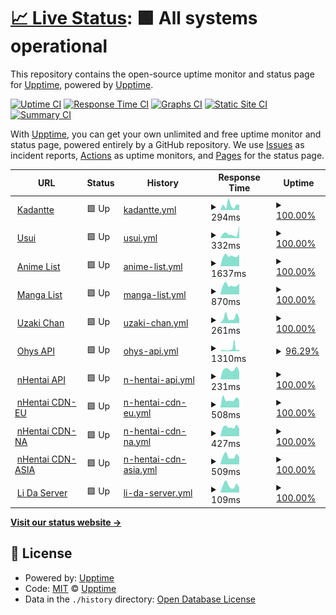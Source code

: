 # [📈 Live Status](https://demo.upptime.js.org): <!--live status--> **🟩 All systems operational**

This repository contains the open-source uptime monitor and status page for [Upptime](https://upptime.js.org), powered by [Upptime](https://github.com/upptime/upptime).

[![Uptime CI](https://github.com/Kadantte/candy-up/workflows/Uptime%20CI/badge.svg)](https://github.com/Kadantte/candy-up/actions?query=workflow%3A%22Uptime+CI%22)
[![Response Time CI](https://github.com/Kadantte/candy-up/workflows/Response%20Time%20CI/badge.svg)](https://github.com/Kadantte/candy-up/actions?query=workflow%3A%22Response+Time+CI%22)
[![Graphs CI](https://github.com/Kadantte/candy-up/workflows/Graphs%20CI/badge.svg)](https://github.com/Kadantte/candy-up/actions?query=workflow%3A%22Graphs+CI%22)
[![Static Site CI](https://github.com/Kadantte/candy-up/workflows/Static%20Site%20CI/badge.svg)](https://github.com/Kadantte/candy-up/actions?query=workflow%3A%22Static+Site+CI%22)
[![Summary CI](https://github.com/Kadantte/candy-up/workflows/Summary%20CI/badge.svg)](https://github.com/Kadantte/candy-up/actions?query=workflow%3A%22Summary+CI%22)

With [Upptime](https://upptime.js.org), you can get your own unlimited and free uptime monitor and status page, powered entirely by a GitHub repository. We use [Issues](https://github.com/upptime/upptime/issues) as incident reports, [Actions](https://github.com/Kadantte/candy-up/actions) as uptime monitors, and [Pages](https://demo.upptime.js.org) for the status page.

<!--start: status pages-->
<!-- This summary is generated by Upptime (https://github.com/upptime/upptime) -->
<!-- Do not edit this manually, your changes will be overwritten -->
<!-- prettier-ignore -->
| URL | Status | History | Response Time | Uptime |
| --- | ------ | ------- | ------------- | ------ |
| <img alt="" src="https://favicons.githubusercontent.com/kadantte.moe" height="13"> [Kadantte](https://kadantte.moe) | 🟩 Up | [kadantte.yml](https://github.com/Kadantte/candy-up/commits/HEAD/history/kadantte.yml) | <details><summary><img alt="Response time graph" src="./graphs/kadantte/response-time-week.png" height="20"> 294ms</summary><br><a href="https://status.kadantte.moe/history/kadantte"><img alt="Response time 214" src="https://img.shields.io/endpoint?url=https%3A%2F%2Fraw.githubusercontent.com%2FKadantte%2Fcandy-up%2FHEAD%2Fapi%2Fkadantte%2Fresponse-time.json"></a><br><a href="https://status.kadantte.moe/history/kadantte"><img alt="24-hour response time 313" src="https://img.shields.io/endpoint?url=https%3A%2F%2Fraw.githubusercontent.com%2FKadantte%2Fcandy-up%2FHEAD%2Fapi%2Fkadantte%2Fresponse-time-day.json"></a><br><a href="https://status.kadantte.moe/history/kadantte"><img alt="7-day response time 294" src="https://img.shields.io/endpoint?url=https%3A%2F%2Fraw.githubusercontent.com%2FKadantte%2Fcandy-up%2FHEAD%2Fapi%2Fkadantte%2Fresponse-time-week.json"></a><br><a href="https://status.kadantte.moe/history/kadantte"><img alt="30-day response time 209" src="https://img.shields.io/endpoint?url=https%3A%2F%2Fraw.githubusercontent.com%2FKadantte%2Fcandy-up%2FHEAD%2Fapi%2Fkadantte%2Fresponse-time-month.json"></a><br><a href="https://status.kadantte.moe/history/kadantte"><img alt="1-year response time 214" src="https://img.shields.io/endpoint?url=https%3A%2F%2Fraw.githubusercontent.com%2FKadantte%2Fcandy-up%2FHEAD%2Fapi%2Fkadantte%2Fresponse-time-year.json"></a></details> | <details><summary><a href="https://status.kadantte.moe/history/kadantte">100.00%</a></summary><a href="https://status.kadantte.moe/history/kadantte"><img alt="All-time uptime 100.00%" src="https://img.shields.io/endpoint?url=https%3A%2F%2Fraw.githubusercontent.com%2FKadantte%2Fcandy-up%2FHEAD%2Fapi%2Fkadantte%2Fuptime.json"></a><br><a href="https://status.kadantte.moe/history/kadantte"><img alt="24-hour uptime 100.00%" src="https://img.shields.io/endpoint?url=https%3A%2F%2Fraw.githubusercontent.com%2FKadantte%2Fcandy-up%2FHEAD%2Fapi%2Fkadantte%2Fuptime-day.json"></a><br><a href="https://status.kadantte.moe/history/kadantte"><img alt="7-day uptime 100.00%" src="https://img.shields.io/endpoint?url=https%3A%2F%2Fraw.githubusercontent.com%2FKadantte%2Fcandy-up%2FHEAD%2Fapi%2Fkadantte%2Fuptime-week.json"></a><br><a href="https://status.kadantte.moe/history/kadantte"><img alt="30-day uptime 100.00%" src="https://img.shields.io/endpoint?url=https%3A%2F%2Fraw.githubusercontent.com%2FKadantte%2Fcandy-up%2FHEAD%2Fapi%2Fkadantte%2Fuptime-month.json"></a><br><a href="https://status.kadantte.moe/history/kadantte"><img alt="1-year uptime 100.00%" src="https://img.shields.io/endpoint?url=https%3A%2F%2Fraw.githubusercontent.com%2FKadantte%2Fcandy-up%2FHEAD%2Fapi%2Fkadantte%2Fuptime-year.json"></a></details>
| <img alt="" src="https://favicons.githubusercontent.com/usui.moe" height="13"> [Usui](https://usui.moe) | 🟩 Up | [usui.yml](https://github.com/Kadantte/candy-up/commits/HEAD/history/usui.yml) | <details><summary><img alt="Response time graph" src="./graphs/usui/response-time-week.png" height="20"> 332ms</summary><br><a href="https://status.kadantte.moe/history/usui"><img alt="Response time 306" src="https://img.shields.io/endpoint?url=https%3A%2F%2Fraw.githubusercontent.com%2FKadantte%2Fcandy-up%2FHEAD%2Fapi%2Fusui%2Fresponse-time.json"></a><br><a href="https://status.kadantte.moe/history/usui"><img alt="24-hour response time 883" src="https://img.shields.io/endpoint?url=https%3A%2F%2Fraw.githubusercontent.com%2FKadantte%2Fcandy-up%2FHEAD%2Fapi%2Fusui%2Fresponse-time-day.json"></a><br><a href="https://status.kadantte.moe/history/usui"><img alt="7-day response time 332" src="https://img.shields.io/endpoint?url=https%3A%2F%2Fraw.githubusercontent.com%2FKadantte%2Fcandy-up%2FHEAD%2Fapi%2Fusui%2Fresponse-time-week.json"></a><br><a href="https://status.kadantte.moe/history/usui"><img alt="30-day response time 305" src="https://img.shields.io/endpoint?url=https%3A%2F%2Fraw.githubusercontent.com%2FKadantte%2Fcandy-up%2FHEAD%2Fapi%2Fusui%2Fresponse-time-month.json"></a><br><a href="https://status.kadantte.moe/history/usui"><img alt="1-year response time 306" src="https://img.shields.io/endpoint?url=https%3A%2F%2Fraw.githubusercontent.com%2FKadantte%2Fcandy-up%2FHEAD%2Fapi%2Fusui%2Fresponse-time-year.json"></a></details> | <details><summary><a href="https://status.kadantte.moe/history/usui">100.00%</a></summary><a href="https://status.kadantte.moe/history/usui"><img alt="All-time uptime 99.90%" src="https://img.shields.io/endpoint?url=https%3A%2F%2Fraw.githubusercontent.com%2FKadantte%2Fcandy-up%2FHEAD%2Fapi%2Fusui%2Fuptime.json"></a><br><a href="https://status.kadantte.moe/history/usui"><img alt="24-hour uptime 100.00%" src="https://img.shields.io/endpoint?url=https%3A%2F%2Fraw.githubusercontent.com%2FKadantte%2Fcandy-up%2FHEAD%2Fapi%2Fusui%2Fuptime-day.json"></a><br><a href="https://status.kadantte.moe/history/usui"><img alt="7-day uptime 100.00%" src="https://img.shields.io/endpoint?url=https%3A%2F%2Fraw.githubusercontent.com%2FKadantte%2Fcandy-up%2FHEAD%2Fapi%2Fusui%2Fuptime-week.json"></a><br><a href="https://status.kadantte.moe/history/usui"><img alt="30-day uptime 99.87%" src="https://img.shields.io/endpoint?url=https%3A%2F%2Fraw.githubusercontent.com%2FKadantte%2Fcandy-up%2FHEAD%2Fapi%2Fusui%2Fuptime-month.json"></a><br><a href="https://status.kadantte.moe/history/usui"><img alt="1-year uptime 99.90%" src="https://img.shields.io/endpoint?url=https%3A%2F%2Fraw.githubusercontent.com%2FKadantte%2Fcandy-up%2FHEAD%2Fapi%2Fusui%2Fuptime-year.json"></a></details>
| <img alt="" src="https://favicons.githubusercontent.com/list.kadantte.moe" height="13"> [Anime List](https://list.kadantte.moe) | 🟩 Up | [anime-list.yml](https://github.com/Kadantte/candy-up/commits/HEAD/history/anime-list.yml) | <details><summary><img alt="Response time graph" src="./graphs/anime-list/response-time-week.png" height="20"> 1637ms</summary><br><a href="https://status.kadantte.moe/history/anime-list"><img alt="Response time 1668" src="https://img.shields.io/endpoint?url=https%3A%2F%2Fraw.githubusercontent.com%2FKadantte%2Fcandy-up%2FHEAD%2Fapi%2Fanime-list%2Fresponse-time.json"></a><br><a href="https://status.kadantte.moe/history/anime-list"><img alt="24-hour response time 1866" src="https://img.shields.io/endpoint?url=https%3A%2F%2Fraw.githubusercontent.com%2FKadantte%2Fcandy-up%2FHEAD%2Fapi%2Fanime-list%2Fresponse-time-day.json"></a><br><a href="https://status.kadantte.moe/history/anime-list"><img alt="7-day response time 1637" src="https://img.shields.io/endpoint?url=https%3A%2F%2Fraw.githubusercontent.com%2FKadantte%2Fcandy-up%2FHEAD%2Fapi%2Fanime-list%2Fresponse-time-week.json"></a><br><a href="https://status.kadantte.moe/history/anime-list"><img alt="30-day response time 1654" src="https://img.shields.io/endpoint?url=https%3A%2F%2Fraw.githubusercontent.com%2FKadantte%2Fcandy-up%2FHEAD%2Fapi%2Fanime-list%2Fresponse-time-month.json"></a><br><a href="https://status.kadantte.moe/history/anime-list"><img alt="1-year response time 1668" src="https://img.shields.io/endpoint?url=https%3A%2F%2Fraw.githubusercontent.com%2FKadantte%2Fcandy-up%2FHEAD%2Fapi%2Fanime-list%2Fresponse-time-year.json"></a></details> | <details><summary><a href="https://status.kadantte.moe/history/anime-list">100.00%</a></summary><a href="https://status.kadantte.moe/history/anime-list"><img alt="All-time uptime 99.90%" src="https://img.shields.io/endpoint?url=https%3A%2F%2Fraw.githubusercontent.com%2FKadantte%2Fcandy-up%2FHEAD%2Fapi%2Fanime-list%2Fuptime.json"></a><br><a href="https://status.kadantte.moe/history/anime-list"><img alt="24-hour uptime 100.00%" src="https://img.shields.io/endpoint?url=https%3A%2F%2Fraw.githubusercontent.com%2FKadantte%2Fcandy-up%2FHEAD%2Fapi%2Fanime-list%2Fuptime-day.json"></a><br><a href="https://status.kadantte.moe/history/anime-list"><img alt="7-day uptime 100.00%" src="https://img.shields.io/endpoint?url=https%3A%2F%2Fraw.githubusercontent.com%2FKadantte%2Fcandy-up%2FHEAD%2Fapi%2Fanime-list%2Fuptime-week.json"></a><br><a href="https://status.kadantte.moe/history/anime-list"><img alt="30-day uptime 99.88%" src="https://img.shields.io/endpoint?url=https%3A%2F%2Fraw.githubusercontent.com%2FKadantte%2Fcandy-up%2FHEAD%2Fapi%2Fanime-list%2Fuptime-month.json"></a><br><a href="https://status.kadantte.moe/history/anime-list"><img alt="1-year uptime 99.90%" src="https://img.shields.io/endpoint?url=https%3A%2F%2Fraw.githubusercontent.com%2FKadantte%2Fcandy-up%2FHEAD%2Fapi%2Fanime-list%2Fuptime-year.json"></a></details>
| <img alt="" src="https://favicons.githubusercontent.com/list.kadantte.moe" height="13"> [Manga List](https://list.kadantte.moe/?type=manga) | 🟩 Up | [manga-list.yml](https://github.com/Kadantte/candy-up/commits/HEAD/history/manga-list.yml) | <details><summary><img alt="Response time graph" src="./graphs/manga-list/response-time-week.png" height="20"> 870ms</summary><br><a href="https://status.kadantte.moe/history/manga-list"><img alt="Response time 899" src="https://img.shields.io/endpoint?url=https%3A%2F%2Fraw.githubusercontent.com%2FKadantte%2Fcandy-up%2FHEAD%2Fapi%2Fmanga-list%2Fresponse-time.json"></a><br><a href="https://status.kadantte.moe/history/manga-list"><img alt="24-hour response time 1009" src="https://img.shields.io/endpoint?url=https%3A%2F%2Fraw.githubusercontent.com%2FKadantte%2Fcandy-up%2FHEAD%2Fapi%2Fmanga-list%2Fresponse-time-day.json"></a><br><a href="https://status.kadantte.moe/history/manga-list"><img alt="7-day response time 870" src="https://img.shields.io/endpoint?url=https%3A%2F%2Fraw.githubusercontent.com%2FKadantte%2Fcandy-up%2FHEAD%2Fapi%2Fmanga-list%2Fresponse-time-week.json"></a><br><a href="https://status.kadantte.moe/history/manga-list"><img alt="30-day response time 878" src="https://img.shields.io/endpoint?url=https%3A%2F%2Fraw.githubusercontent.com%2FKadantte%2Fcandy-up%2FHEAD%2Fapi%2Fmanga-list%2Fresponse-time-month.json"></a><br><a href="https://status.kadantte.moe/history/manga-list"><img alt="1-year response time 899" src="https://img.shields.io/endpoint?url=https%3A%2F%2Fraw.githubusercontent.com%2FKadantte%2Fcandy-up%2FHEAD%2Fapi%2Fmanga-list%2Fresponse-time-year.json"></a></details> | <details><summary><a href="https://status.kadantte.moe/history/manga-list">100.00%</a></summary><a href="https://status.kadantte.moe/history/manga-list"><img alt="All-time uptime 99.91%" src="https://img.shields.io/endpoint?url=https%3A%2F%2Fraw.githubusercontent.com%2FKadantte%2Fcandy-up%2FHEAD%2Fapi%2Fmanga-list%2Fuptime.json"></a><br><a href="https://status.kadantte.moe/history/manga-list"><img alt="24-hour uptime 100.00%" src="https://img.shields.io/endpoint?url=https%3A%2F%2Fraw.githubusercontent.com%2FKadantte%2Fcandy-up%2FHEAD%2Fapi%2Fmanga-list%2Fuptime-day.json"></a><br><a href="https://status.kadantte.moe/history/manga-list"><img alt="7-day uptime 100.00%" src="https://img.shields.io/endpoint?url=https%3A%2F%2Fraw.githubusercontent.com%2FKadantte%2Fcandy-up%2FHEAD%2Fapi%2Fmanga-list%2Fuptime-week.json"></a><br><a href="https://status.kadantte.moe/history/manga-list"><img alt="30-day uptime 99.88%" src="https://img.shields.io/endpoint?url=https%3A%2F%2Fraw.githubusercontent.com%2FKadantte%2Fcandy-up%2FHEAD%2Fapi%2Fmanga-list%2Fuptime-month.json"></a><br><a href="https://status.kadantte.moe/history/manga-list"><img alt="1-year uptime 99.91%" src="https://img.shields.io/endpoint?url=https%3A%2F%2Fraw.githubusercontent.com%2FKadantte%2Fcandy-up%2FHEAD%2Fapi%2Fmanga-list%2Fuptime-year.json"></a></details>
| <img alt="" src="https://favicons.githubusercontent.com/uzaki-chan.kadantte.repl.co" height="13"> [Uzaki Chan](https://uzaki-chan.kadantte.repl.co) | 🟩 Up | [uzaki-chan.yml](https://github.com/Kadantte/candy-up/commits/HEAD/history/uzaki-chan.yml) | <details><summary><img alt="Response time graph" src="./graphs/uzaki-chan/response-time-week.png" height="20"> 261ms</summary><br><a href="https://status.kadantte.moe/history/uzaki-chan"><img alt="Response time 216" src="https://img.shields.io/endpoint?url=https%3A%2F%2Fraw.githubusercontent.com%2FKadantte%2Fcandy-up%2FHEAD%2Fapi%2Fuzaki-chan%2Fresponse-time.json"></a><br><a href="https://status.kadantte.moe/history/uzaki-chan"><img alt="24-hour response time 228" src="https://img.shields.io/endpoint?url=https%3A%2F%2Fraw.githubusercontent.com%2FKadantte%2Fcandy-up%2FHEAD%2Fapi%2Fuzaki-chan%2Fresponse-time-day.json"></a><br><a href="https://status.kadantte.moe/history/uzaki-chan"><img alt="7-day response time 261" src="https://img.shields.io/endpoint?url=https%3A%2F%2Fraw.githubusercontent.com%2FKadantte%2Fcandy-up%2FHEAD%2Fapi%2Fuzaki-chan%2Fresponse-time-week.json"></a><br><a href="https://status.kadantte.moe/history/uzaki-chan"><img alt="30-day response time 232" src="https://img.shields.io/endpoint?url=https%3A%2F%2Fraw.githubusercontent.com%2FKadantte%2Fcandy-up%2FHEAD%2Fapi%2Fuzaki-chan%2Fresponse-time-month.json"></a><br><a href="https://status.kadantte.moe/history/uzaki-chan"><img alt="1-year response time 216" src="https://img.shields.io/endpoint?url=https%3A%2F%2Fraw.githubusercontent.com%2FKadantte%2Fcandy-up%2FHEAD%2Fapi%2Fuzaki-chan%2Fresponse-time-year.json"></a></details> | <details><summary><a href="https://status.kadantte.moe/history/uzaki-chan">100.00%</a></summary><a href="https://status.kadantte.moe/history/uzaki-chan"><img alt="All-time uptime 100.00%" src="https://img.shields.io/endpoint?url=https%3A%2F%2Fraw.githubusercontent.com%2FKadantte%2Fcandy-up%2FHEAD%2Fapi%2Fuzaki-chan%2Fuptime.json"></a><br><a href="https://status.kadantte.moe/history/uzaki-chan"><img alt="24-hour uptime 100.00%" src="https://img.shields.io/endpoint?url=https%3A%2F%2Fraw.githubusercontent.com%2FKadantte%2Fcandy-up%2FHEAD%2Fapi%2Fuzaki-chan%2Fuptime-day.json"></a><br><a href="https://status.kadantte.moe/history/uzaki-chan"><img alt="7-day uptime 100.00%" src="https://img.shields.io/endpoint?url=https%3A%2F%2Fraw.githubusercontent.com%2FKadantte%2Fcandy-up%2FHEAD%2Fapi%2Fuzaki-chan%2Fuptime-week.json"></a><br><a href="https://status.kadantte.moe/history/uzaki-chan"><img alt="30-day uptime 100.00%" src="https://img.shields.io/endpoint?url=https%3A%2F%2Fraw.githubusercontent.com%2FKadantte%2Fcandy-up%2FHEAD%2Fapi%2Fuzaki-chan%2Fuptime-month.json"></a><br><a href="https://status.kadantte.moe/history/uzaki-chan"><img alt="1-year uptime 100.00%" src="https://img.shields.io/endpoint?url=https%3A%2F%2Fraw.githubusercontent.com%2FKadantte%2Fcandy-up%2FHEAD%2Fapi%2Fuzaki-chan%2Fuptime-year.json"></a></details>
| <img alt="" src="https://favicons.githubusercontent.com/ohys-api-v2.usui.moe" height="13"> [Ohys API](https://ohys-api-v2.usui.moe/schedule?day=sun) | 🟩 Up | [ohys-api.yml](https://github.com/Kadantte/candy-up/commits/HEAD/history/ohys-api.yml) | <details><summary><img alt="Response time graph" src="./graphs/ohys-api/response-time-week.png" height="20"> 1310ms</summary><br><a href="https://status.kadantte.moe/history/ohys-api"><img alt="Response time 1606" src="https://img.shields.io/endpoint?url=https%3A%2F%2Fraw.githubusercontent.com%2FKadantte%2Fcandy-up%2FHEAD%2Fapi%2Fohys-api%2Fresponse-time.json"></a><br><a href="https://status.kadantte.moe/history/ohys-api"><img alt="24-hour response time 808" src="https://img.shields.io/endpoint?url=https%3A%2F%2Fraw.githubusercontent.com%2FKadantte%2Fcandy-up%2FHEAD%2Fapi%2Fohys-api%2Fresponse-time-day.json"></a><br><a href="https://status.kadantte.moe/history/ohys-api"><img alt="7-day response time 1310" src="https://img.shields.io/endpoint?url=https%3A%2F%2Fraw.githubusercontent.com%2FKadantte%2Fcandy-up%2FHEAD%2Fapi%2Fohys-api%2Fresponse-time-week.json"></a><br><a href="https://status.kadantte.moe/history/ohys-api"><img alt="30-day response time 1676" src="https://img.shields.io/endpoint?url=https%3A%2F%2Fraw.githubusercontent.com%2FKadantte%2Fcandy-up%2FHEAD%2Fapi%2Fohys-api%2Fresponse-time-month.json"></a><br><a href="https://status.kadantte.moe/history/ohys-api"><img alt="1-year response time 1606" src="https://img.shields.io/endpoint?url=https%3A%2F%2Fraw.githubusercontent.com%2FKadantte%2Fcandy-up%2FHEAD%2Fapi%2Fohys-api%2Fresponse-time-year.json"></a></details> | <details><summary><a href="https://status.kadantte.moe/history/ohys-api">96.29%</a></summary><a href="https://status.kadantte.moe/history/ohys-api"><img alt="All-time uptime 98.97%" src="https://img.shields.io/endpoint?url=https%3A%2F%2Fraw.githubusercontent.com%2FKadantte%2Fcandy-up%2FHEAD%2Fapi%2Fohys-api%2Fuptime.json"></a><br><a href="https://status.kadantte.moe/history/ohys-api"><img alt="24-hour uptime 100.00%" src="https://img.shields.io/endpoint?url=https%3A%2F%2Fraw.githubusercontent.com%2FKadantte%2Fcandy-up%2FHEAD%2Fapi%2Fohys-api%2Fuptime-day.json"></a><br><a href="https://status.kadantte.moe/history/ohys-api"><img alt="7-day uptime 96.29%" src="https://img.shields.io/endpoint?url=https%3A%2F%2Fraw.githubusercontent.com%2FKadantte%2Fcandy-up%2FHEAD%2Fapi%2Fohys-api%2Fuptime-week.json"></a><br><a href="https://status.kadantte.moe/history/ohys-api"><img alt="30-day uptime 98.68%" src="https://img.shields.io/endpoint?url=https%3A%2F%2Fraw.githubusercontent.com%2FKadantte%2Fcandy-up%2FHEAD%2Fapi%2Fohys-api%2Fuptime-month.json"></a><br><a href="https://status.kadantte.moe/history/ohys-api"><img alt="1-year uptime 98.97%" src="https://img.shields.io/endpoint?url=https%3A%2F%2Fraw.githubusercontent.com%2FKadantte%2Fcandy-up%2FHEAD%2Fapi%2Fohys-api%2Fuptime-year.json"></a></details>
| <img alt="" src="https://favicons.githubusercontent.com/nh.usui.moe" height="13"> [nHentai API](https://nh.usui.moe) | 🟩 Up | [n-hentai-api.yml](https://github.com/Kadantte/candy-up/commits/HEAD/history/n-hentai-api.yml) | <details><summary><img alt="Response time graph" src="./graphs/n-hentai-api/response-time-week.png" height="20"> 231ms</summary><br><a href="https://status.kadantte.moe/history/n-hentai-api"><img alt="Response time 449" src="https://img.shields.io/endpoint?url=https%3A%2F%2Fraw.githubusercontent.com%2FKadantte%2Fcandy-up%2FHEAD%2Fapi%2Fn-hentai-api%2Fresponse-time.json"></a><br><a href="https://status.kadantte.moe/history/n-hentai-api"><img alt="24-hour response time 183" src="https://img.shields.io/endpoint?url=https%3A%2F%2Fraw.githubusercontent.com%2FKadantte%2Fcandy-up%2FHEAD%2Fapi%2Fn-hentai-api%2Fresponse-time-day.json"></a><br><a href="https://status.kadantte.moe/history/n-hentai-api"><img alt="7-day response time 231" src="https://img.shields.io/endpoint?url=https%3A%2F%2Fraw.githubusercontent.com%2FKadantte%2Fcandy-up%2FHEAD%2Fapi%2Fn-hentai-api%2Fresponse-time-week.json"></a><br><a href="https://status.kadantte.moe/history/n-hentai-api"><img alt="30-day response time 443" src="https://img.shields.io/endpoint?url=https%3A%2F%2Fraw.githubusercontent.com%2FKadantte%2Fcandy-up%2FHEAD%2Fapi%2Fn-hentai-api%2Fresponse-time-month.json"></a><br><a href="https://status.kadantte.moe/history/n-hentai-api"><img alt="1-year response time 449" src="https://img.shields.io/endpoint?url=https%3A%2F%2Fraw.githubusercontent.com%2FKadantte%2Fcandy-up%2FHEAD%2Fapi%2Fn-hentai-api%2Fresponse-time-year.json"></a></details> | <details><summary><a href="https://status.kadantte.moe/history/n-hentai-api">100.00%</a></summary><a href="https://status.kadantte.moe/history/n-hentai-api"><img alt="All-time uptime 99.91%" src="https://img.shields.io/endpoint?url=https%3A%2F%2Fraw.githubusercontent.com%2FKadantte%2Fcandy-up%2FHEAD%2Fapi%2Fn-hentai-api%2Fuptime.json"></a><br><a href="https://status.kadantte.moe/history/n-hentai-api"><img alt="24-hour uptime 100.00%" src="https://img.shields.io/endpoint?url=https%3A%2F%2Fraw.githubusercontent.com%2FKadantte%2Fcandy-up%2FHEAD%2Fapi%2Fn-hentai-api%2Fuptime-day.json"></a><br><a href="https://status.kadantte.moe/history/n-hentai-api"><img alt="7-day uptime 100.00%" src="https://img.shields.io/endpoint?url=https%3A%2F%2Fraw.githubusercontent.com%2FKadantte%2Fcandy-up%2FHEAD%2Fapi%2Fn-hentai-api%2Fuptime-week.json"></a><br><a href="https://status.kadantte.moe/history/n-hentai-api"><img alt="30-day uptime 99.88%" src="https://img.shields.io/endpoint?url=https%3A%2F%2Fraw.githubusercontent.com%2FKadantte%2Fcandy-up%2FHEAD%2Fapi%2Fn-hentai-api%2Fuptime-month.json"></a><br><a href="https://status.kadantte.moe/history/n-hentai-api"><img alt="1-year uptime 99.91%" src="https://img.shields.io/endpoint?url=https%3A%2F%2Fraw.githubusercontent.com%2FKadantte%2Fcandy-up%2FHEAD%2Fapi%2Fn-hentai-api%2Fuptime-year.json"></a></details>
| <img alt="" src="https://favicons.githubusercontent.com/cdn-1.hinachan.ga" height="13"> [nHentai CDN-EU](https://cdn-1.hinachan.ga) | 🟩 Up | [n-hentai-cdn-eu.yml](https://github.com/Kadantte/candy-up/commits/HEAD/history/n-hentai-cdn-eu.yml) | <details><summary><img alt="Response time graph" src="./graphs/n-hentai-cdn-eu/response-time-week.png" height="20"> 508ms</summary><br><a href="https://status.kadantte.moe/history/n-hentai-cdn-eu"><img alt="Response time 552" src="https://img.shields.io/endpoint?url=https%3A%2F%2Fraw.githubusercontent.com%2FKadantte%2Fcandy-up%2FHEAD%2Fapi%2Fn-hentai-cdn-eu%2Fresponse-time.json"></a><br><a href="https://status.kadantte.moe/history/n-hentai-cdn-eu"><img alt="24-hour response time 485" src="https://img.shields.io/endpoint?url=https%3A%2F%2Fraw.githubusercontent.com%2FKadantte%2Fcandy-up%2FHEAD%2Fapi%2Fn-hentai-cdn-eu%2Fresponse-time-day.json"></a><br><a href="https://status.kadantte.moe/history/n-hentai-cdn-eu"><img alt="7-day response time 508" src="https://img.shields.io/endpoint?url=https%3A%2F%2Fraw.githubusercontent.com%2FKadantte%2Fcandy-up%2FHEAD%2Fapi%2Fn-hentai-cdn-eu%2Fresponse-time-week.json"></a><br><a href="https://status.kadantte.moe/history/n-hentai-cdn-eu"><img alt="30-day response time 554" src="https://img.shields.io/endpoint?url=https%3A%2F%2Fraw.githubusercontent.com%2FKadantte%2Fcandy-up%2FHEAD%2Fapi%2Fn-hentai-cdn-eu%2Fresponse-time-month.json"></a><br><a href="https://status.kadantte.moe/history/n-hentai-cdn-eu"><img alt="1-year response time 552" src="https://img.shields.io/endpoint?url=https%3A%2F%2Fraw.githubusercontent.com%2FKadantte%2Fcandy-up%2FHEAD%2Fapi%2Fn-hentai-cdn-eu%2Fresponse-time-year.json"></a></details> | <details><summary><a href="https://status.kadantte.moe/history/n-hentai-cdn-eu">100.00%</a></summary><a href="https://status.kadantte.moe/history/n-hentai-cdn-eu"><img alt="All-time uptime 100.00%" src="https://img.shields.io/endpoint?url=https%3A%2F%2Fraw.githubusercontent.com%2FKadantte%2Fcandy-up%2FHEAD%2Fapi%2Fn-hentai-cdn-eu%2Fuptime.json"></a><br><a href="https://status.kadantte.moe/history/n-hentai-cdn-eu"><img alt="24-hour uptime 100.00%" src="https://img.shields.io/endpoint?url=https%3A%2F%2Fraw.githubusercontent.com%2FKadantte%2Fcandy-up%2FHEAD%2Fapi%2Fn-hentai-cdn-eu%2Fuptime-day.json"></a><br><a href="https://status.kadantte.moe/history/n-hentai-cdn-eu"><img alt="7-day uptime 100.00%" src="https://img.shields.io/endpoint?url=https%3A%2F%2Fraw.githubusercontent.com%2FKadantte%2Fcandy-up%2FHEAD%2Fapi%2Fn-hentai-cdn-eu%2Fuptime-week.json"></a><br><a href="https://status.kadantte.moe/history/n-hentai-cdn-eu"><img alt="30-day uptime 100.00%" src="https://img.shields.io/endpoint?url=https%3A%2F%2Fraw.githubusercontent.com%2FKadantte%2Fcandy-up%2FHEAD%2Fapi%2Fn-hentai-cdn-eu%2Fuptime-month.json"></a><br><a href="https://status.kadantte.moe/history/n-hentai-cdn-eu"><img alt="1-year uptime 100.00%" src="https://img.shields.io/endpoint?url=https%3A%2F%2Fraw.githubusercontent.com%2FKadantte%2Fcandy-up%2FHEAD%2Fapi%2Fn-hentai-cdn-eu%2Fuptime-year.json"></a></details>
| <img alt="" src="https://favicons.githubusercontent.com/cdn-2.hinachan.ga" height="13"> [nHentai CDN-NA](https://cdn-2.hinachan.ga) | 🟩 Up | [n-hentai-cdn-na.yml](https://github.com/Kadantte/candy-up/commits/HEAD/history/n-hentai-cdn-na.yml) | <details><summary><img alt="Response time graph" src="./graphs/n-hentai-cdn-na/response-time-week.png" height="20"> 427ms</summary><br><a href="https://status.kadantte.moe/history/n-hentai-cdn-na"><img alt="Response time 430" src="https://img.shields.io/endpoint?url=https%3A%2F%2Fraw.githubusercontent.com%2FKadantte%2Fcandy-up%2FHEAD%2Fapi%2Fn-hentai-cdn-na%2Fresponse-time.json"></a><br><a href="https://status.kadantte.moe/history/n-hentai-cdn-na"><img alt="24-hour response time 353" src="https://img.shields.io/endpoint?url=https%3A%2F%2Fraw.githubusercontent.com%2FKadantte%2Fcandy-up%2FHEAD%2Fapi%2Fn-hentai-cdn-na%2Fresponse-time-day.json"></a><br><a href="https://status.kadantte.moe/history/n-hentai-cdn-na"><img alt="7-day response time 427" src="https://img.shields.io/endpoint?url=https%3A%2F%2Fraw.githubusercontent.com%2FKadantte%2Fcandy-up%2FHEAD%2Fapi%2Fn-hentai-cdn-na%2Fresponse-time-week.json"></a><br><a href="https://status.kadantte.moe/history/n-hentai-cdn-na"><img alt="30-day response time 463" src="https://img.shields.io/endpoint?url=https%3A%2F%2Fraw.githubusercontent.com%2FKadantte%2Fcandy-up%2FHEAD%2Fapi%2Fn-hentai-cdn-na%2Fresponse-time-month.json"></a><br><a href="https://status.kadantte.moe/history/n-hentai-cdn-na"><img alt="1-year response time 430" src="https://img.shields.io/endpoint?url=https%3A%2F%2Fraw.githubusercontent.com%2FKadantte%2Fcandy-up%2FHEAD%2Fapi%2Fn-hentai-cdn-na%2Fresponse-time-year.json"></a></details> | <details><summary><a href="https://status.kadantte.moe/history/n-hentai-cdn-na">100.00%</a></summary><a href="https://status.kadantte.moe/history/n-hentai-cdn-na"><img alt="All-time uptime 100.00%" src="https://img.shields.io/endpoint?url=https%3A%2F%2Fraw.githubusercontent.com%2FKadantte%2Fcandy-up%2FHEAD%2Fapi%2Fn-hentai-cdn-na%2Fuptime.json"></a><br><a href="https://status.kadantte.moe/history/n-hentai-cdn-na"><img alt="24-hour uptime 100.00%" src="https://img.shields.io/endpoint?url=https%3A%2F%2Fraw.githubusercontent.com%2FKadantte%2Fcandy-up%2FHEAD%2Fapi%2Fn-hentai-cdn-na%2Fuptime-day.json"></a><br><a href="https://status.kadantte.moe/history/n-hentai-cdn-na"><img alt="7-day uptime 100.00%" src="https://img.shields.io/endpoint?url=https%3A%2F%2Fraw.githubusercontent.com%2FKadantte%2Fcandy-up%2FHEAD%2Fapi%2Fn-hentai-cdn-na%2Fuptime-week.json"></a><br><a href="https://status.kadantte.moe/history/n-hentai-cdn-na"><img alt="30-day uptime 100.00%" src="https://img.shields.io/endpoint?url=https%3A%2F%2Fraw.githubusercontent.com%2FKadantte%2Fcandy-up%2FHEAD%2Fapi%2Fn-hentai-cdn-na%2Fuptime-month.json"></a><br><a href="https://status.kadantte.moe/history/n-hentai-cdn-na"><img alt="1-year uptime 100.00%" src="https://img.shields.io/endpoint?url=https%3A%2F%2Fraw.githubusercontent.com%2FKadantte%2Fcandy-up%2FHEAD%2Fapi%2Fn-hentai-cdn-na%2Fuptime-year.json"></a></details>
| <img alt="" src="https://favicons.githubusercontent.com/cdn-3.hinachan.ga" height="13"> [nHentai CDN-ASIA](https://cdn-3.hinachan.ga) | 🟩 Up | [n-hentai-cdn-asia.yml](https://github.com/Kadantte/candy-up/commits/HEAD/history/n-hentai-cdn-asia.yml) | <details><summary><img alt="Response time graph" src="./graphs/n-hentai-cdn-asia/response-time-week.png" height="20"> 509ms</summary><br><a href="https://status.kadantte.moe/history/n-hentai-cdn-asia"><img alt="Response time 437" src="https://img.shields.io/endpoint?url=https%3A%2F%2Fraw.githubusercontent.com%2FKadantte%2Fcandy-up%2FHEAD%2Fapi%2Fn-hentai-cdn-asia%2Fresponse-time.json"></a><br><a href="https://status.kadantte.moe/history/n-hentai-cdn-asia"><img alt="24-hour response time 452" src="https://img.shields.io/endpoint?url=https%3A%2F%2Fraw.githubusercontent.com%2FKadantte%2Fcandy-up%2FHEAD%2Fapi%2Fn-hentai-cdn-asia%2Fresponse-time-day.json"></a><br><a href="https://status.kadantte.moe/history/n-hentai-cdn-asia"><img alt="7-day response time 509" src="https://img.shields.io/endpoint?url=https%3A%2F%2Fraw.githubusercontent.com%2FKadantte%2Fcandy-up%2FHEAD%2Fapi%2Fn-hentai-cdn-asia%2Fresponse-time-week.json"></a><br><a href="https://status.kadantte.moe/history/n-hentai-cdn-asia"><img alt="30-day response time 485" src="https://img.shields.io/endpoint?url=https%3A%2F%2Fraw.githubusercontent.com%2FKadantte%2Fcandy-up%2FHEAD%2Fapi%2Fn-hentai-cdn-asia%2Fresponse-time-month.json"></a><br><a href="https://status.kadantte.moe/history/n-hentai-cdn-asia"><img alt="1-year response time 437" src="https://img.shields.io/endpoint?url=https%3A%2F%2Fraw.githubusercontent.com%2FKadantte%2Fcandy-up%2FHEAD%2Fapi%2Fn-hentai-cdn-asia%2Fresponse-time-year.json"></a></details> | <details><summary><a href="https://status.kadantte.moe/history/n-hentai-cdn-asia">100.00%</a></summary><a href="https://status.kadantte.moe/history/n-hentai-cdn-asia"><img alt="All-time uptime 100.00%" src="https://img.shields.io/endpoint?url=https%3A%2F%2Fraw.githubusercontent.com%2FKadantte%2Fcandy-up%2FHEAD%2Fapi%2Fn-hentai-cdn-asia%2Fuptime.json"></a><br><a href="https://status.kadantte.moe/history/n-hentai-cdn-asia"><img alt="24-hour uptime 100.00%" src="https://img.shields.io/endpoint?url=https%3A%2F%2Fraw.githubusercontent.com%2FKadantte%2Fcandy-up%2FHEAD%2Fapi%2Fn-hentai-cdn-asia%2Fuptime-day.json"></a><br><a href="https://status.kadantte.moe/history/n-hentai-cdn-asia"><img alt="7-day uptime 100.00%" src="https://img.shields.io/endpoint?url=https%3A%2F%2Fraw.githubusercontent.com%2FKadantte%2Fcandy-up%2FHEAD%2Fapi%2Fn-hentai-cdn-asia%2Fuptime-week.json"></a><br><a href="https://status.kadantte.moe/history/n-hentai-cdn-asia"><img alt="30-day uptime 100.00%" src="https://img.shields.io/endpoint?url=https%3A%2F%2Fraw.githubusercontent.com%2FKadantte%2Fcandy-up%2FHEAD%2Fapi%2Fn-hentai-cdn-asia%2Fuptime-month.json"></a><br><a href="https://status.kadantte.moe/history/n-hentai-cdn-asia"><img alt="1-year uptime 100.00%" src="https://img.shields.io/endpoint?url=https%3A%2F%2Fraw.githubusercontent.com%2FKadantte%2Fcandy-up%2FHEAD%2Fapi%2Fn-hentai-cdn-asia%2Fuptime-year.json"></a></details>
| <img alt="" src="https://favicons.githubusercontent.com/me.kadantte.moe" height="13"> [Li Da Server](https://me.kadantte.moe) | 🟩 Up | [li-da-server.yml](https://github.com/Kadantte/candy-up/commits/HEAD/history/li-da-server.yml) | <details><summary><img alt="Response time graph" src="./graphs/li-da-server/response-time-week.png" height="20"> 109ms</summary><br><a href="https://status.kadantte.moe/history/li-da-server"><img alt="Response time 136" src="https://img.shields.io/endpoint?url=https%3A%2F%2Fraw.githubusercontent.com%2FKadantte%2Fcandy-up%2FHEAD%2Fapi%2Fli-da-server%2Fresponse-time.json"></a><br><a href="https://status.kadantte.moe/history/li-da-server"><img alt="24-hour response time 75" src="https://img.shields.io/endpoint?url=https%3A%2F%2Fraw.githubusercontent.com%2FKadantte%2Fcandy-up%2FHEAD%2Fapi%2Fli-da-server%2Fresponse-time-day.json"></a><br><a href="https://status.kadantte.moe/history/li-da-server"><img alt="7-day response time 109" src="https://img.shields.io/endpoint?url=https%3A%2F%2Fraw.githubusercontent.com%2FKadantte%2Fcandy-up%2FHEAD%2Fapi%2Fli-da-server%2Fresponse-time-week.json"></a><br><a href="https://status.kadantte.moe/history/li-da-server"><img alt="30-day response time 134" src="https://img.shields.io/endpoint?url=https%3A%2F%2Fraw.githubusercontent.com%2FKadantte%2Fcandy-up%2FHEAD%2Fapi%2Fli-da-server%2Fresponse-time-month.json"></a><br><a href="https://status.kadantte.moe/history/li-da-server"><img alt="1-year response time 136" src="https://img.shields.io/endpoint?url=https%3A%2F%2Fraw.githubusercontent.com%2FKadantte%2Fcandy-up%2FHEAD%2Fapi%2Fli-da-server%2Fresponse-time-year.json"></a></details> | <details><summary><a href="https://status.kadantte.moe/history/li-da-server">100.00%</a></summary><a href="https://status.kadantte.moe/history/li-da-server"><img alt="All-time uptime 100.00%" src="https://img.shields.io/endpoint?url=https%3A%2F%2Fraw.githubusercontent.com%2FKadantte%2Fcandy-up%2FHEAD%2Fapi%2Fli-da-server%2Fuptime.json"></a><br><a href="https://status.kadantte.moe/history/li-da-server"><img alt="24-hour uptime 100.00%" src="https://img.shields.io/endpoint?url=https%3A%2F%2Fraw.githubusercontent.com%2FKadantte%2Fcandy-up%2FHEAD%2Fapi%2Fli-da-server%2Fuptime-day.json"></a><br><a href="https://status.kadantte.moe/history/li-da-server"><img alt="7-day uptime 100.00%" src="https://img.shields.io/endpoint?url=https%3A%2F%2Fraw.githubusercontent.com%2FKadantte%2Fcandy-up%2FHEAD%2Fapi%2Fli-da-server%2Fuptime-week.json"></a><br><a href="https://status.kadantte.moe/history/li-da-server"><img alt="30-day uptime 100.00%" src="https://img.shields.io/endpoint?url=https%3A%2F%2Fraw.githubusercontent.com%2FKadantte%2Fcandy-up%2FHEAD%2Fapi%2Fli-da-server%2Fuptime-month.json"></a><br><a href="https://status.kadantte.moe/history/li-da-server"><img alt="1-year uptime 100.00%" src="https://img.shields.io/endpoint?url=https%3A%2F%2Fraw.githubusercontent.com%2FKadantte%2Fcandy-up%2FHEAD%2Fapi%2Fli-da-server%2Fuptime-year.json"></a></details>

<!--end: status pages-->

[**Visit our status website →**](https://demo.upptime.js.org)

## 📄 License

- Powered by: [Upptime](https://github.com/upptime/upptime)
- Code: [MIT](./LICENSE) © [Upptime](https://upptime.js.org)
- Data in the `./history` directory: [Open Database License](https://opendatacommons.org/licenses/odbl/1-0/)
